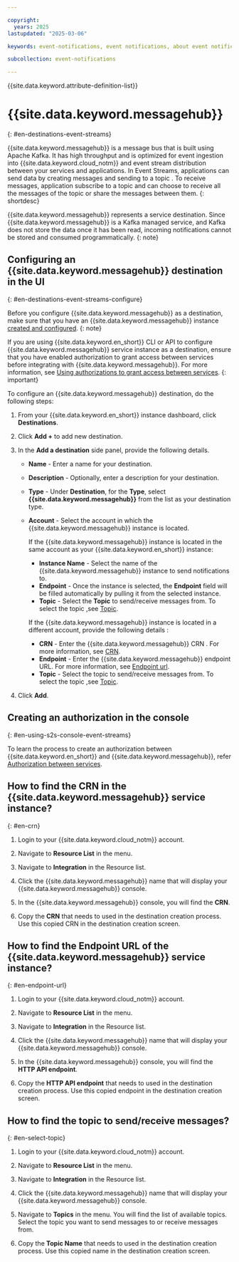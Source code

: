 ```yaml
---

copyright:
  years: 2025
lastupdated: "2025-03-06"

keywords: event-notifications, event notifications, about event notifications, destinations, Event Streams, event streams

subcollection: event-notifications

---
```


{{site.data.keyword.attribute-definition-list}}

# {{site.data.keyword.messagehub}}
{: #en-destinations-event-streams}

{{site.data.keyword.messagehub}} is a message bus that is built using Apache Kafka. It has high throughput and is optimized for event ingestion into {{site.data.keyword.cloud_notm}} and event stream distribution between your services and applications. In Event Streams, applications can send data by creating messages and sending to a topic . To receive messages, application subscribe to a topic and can choose to receive all the messages of the topic or share the messages between them. 
{: shortdesc}

{{site.data.keyword.messagehub}} represents a service destination. Since {{site.data.keyword.messagehub}} is a Kafka managed service, and Kafka does not store the data once it has been read, incoming notifications cannot be stored and consumed programmatically.
{: note}


## Configuring an {{site.data.keyword.messagehub}} destination in the UI
{: #en-destinations-event-streams-configure}

Before you configure {{site.data.keyword.messagehub}} as a destination, make sure that you have an {{site.data.keyword.messagehub}} instance [created and configured](/docs/EventStreams?topic=EventStreams-quick_setup_guide&interface=ui).
{: note}

If you are using {{site.data.keyword.en_short}} CLI or API to configure {{site.data.keyword.messagehub}} service instance as a destination, ensure that you have enabled authorization to grant access between services before integrating with {{site.data.keyword.messagehub}}. For more information, see [Using authorizations to grant access between services](#en-using-s2s-console-event-streams).
{: important}

To configure an {{site.data.keyword.messagehub}} destination, do the following steps:

1. From your {{site.data.keyword.en_short}} instance dashboard, click **Destinations**.

1. Click **Add +** to add new destination.

1. In the **Add a destination** side panel, provide the following details.

   - **Name** - Enter a name for your destination.
   - **Description** - Optionally, enter a description for your destination.
   - **Type** - Under **Destination**, for the **Type**, select **{{site.data.keyword.messagehub}}** from the list as your destination type.
   - **Account** - Select the account in which the {{site.data.keyword.messagehub}} instance is located. 

        If the {{site.data.keyword.messagehub}} instance is located in the same account as your {{site.data.keyword.en_short}} instance:

        - **Instance Name** - Select the name of the {{site.data.keyword.messagehub}} instance to send notifications to. 
        - **Endpoint** - Once the instance is selected, the **Endpoint** field will be filled automatically by pulling it from the selected instance. 
        - **Topic** - Select the **Topic** to send/receive messages from. To select the topic ,see [Topic](#en-select-topic). 


        If the {{site.data.keyword.messagehub}} instance is located in a different account, provide the following details :

        - **CRN** - Enter the {{site.data.keyword.messagehub}} CRN . For more information, see [CRN](#en-crn).
        - **Endpoint** - Enter the {{site.data.keyword.messagehub}} endpoint URL. For more information, see [Endpoint url](#en-endpoint-url).
        - **Topic** - Select the topic to send/receive messages from. To select the topic ,see [Topic](#en-select-topic).

1. Click **Add**.

## Creating an authorization in the console
{: #en-using-s2s-console-event-streams}

To learn the process to create an authorization between {{site.data.keyword.en_short}} and {{site.data.keyword.messagehub}}, refer [Authorization between services](/docs/event-notifications?topic=event-notifications-en-using-s2s-authorization). 


## How to find the CRN in the {{site.data.keyword.messagehub}} service instance?
{: #en-crn}

1. Login to your {{site.data.keyword.cloud_notm}} account.

1. Navigate to **Resource List** in the menu.

1. Navigate to **Integration** in the Resource list.

1. Click the {{site.data.keyword.messagehub}} name that will display your {{site.data.keyword.messagehub}} console.

1. In the {{site.data.keyword.messagehub}} console, you will find the **CRN**.

1. Copy the **CRN** that needs to used in the destination creation process. Use this copied CRN in the destination creation screen.

## How to find the Endpoint URL of the {{site.data.keyword.messagehub}} service instance?
{: #en-endpoint-url}

1. Login to your {{site.data.keyword.cloud_notm}} account.

1. Navigate to **Resource List** in the menu.

1. Navigate to **Integration** in the Resource list.

1. Click the {{site.data.keyword.messagehub}} name that will display your {{site.data.keyword.messagehub}} console.

1. In the {{site.data.keyword.messagehub}} console, you will find the **HTTP API endpoint**.

1. Copy the **HTTP API endpoint** that needs to used in the destination creation process. Use this copied endpoint in the destination creation screen.

## How to find the topic to send/receive messages?
{: #en-select-topic}

1. Login to your {{site.data.keyword.cloud_notm}} account.

1. Navigate to **Resource List** in the menu.

1. Navigate to **Integration** in the Resource list.

1. Click the {{site.data.keyword.messagehub}} name that will display your {{site.data.keyword.messagehub}} console.

1. Navigate to **Topics** in the menu. You will find the list of available topics. Select the topic you want to send messages to or receive messages from. 

1. Copy the **Topic Name** that needs to used in the destination creation process. Use this copied name in the destination creation screen.
